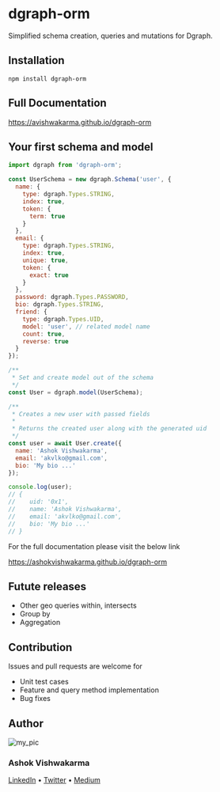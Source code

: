 # dgraph-orm
Simplified schema creation, queries and mutations for Dgraph.

## Installation

```
npm install dgraph-orm
```

## Full Documentation

https://avishwakarma.github.io/dgraph-orm

## Your first schema and model

```javascript
import dgraph from 'dgraph-orm';

const UserSchema = new dgraph.Schema('user', {
  name: {
    type: dgraph.Types.STRING,
    index: true,
    token: {
      term: true
    }
  },
  email: {
    type: dgraph.Types.STRING,
    index: true,
    unique: true,
    token: {
      exact: true
    }
  },
  password: dgraph.Types.PASSWORD,
  bio: dgraph.Types.STRING,
  friend: {
    type: dgraph.Types.UID,
    model: 'user', // related model name
    count: true,
    reverse: true
  }
});

/**
 * Set and create model out of the schema
 */
const User = dgraph.model(UserSchema);

/**
 * Creates a new user with passed fields
 * 
 * Returns the created user along with the generated uid
 */
const user = await User.create({
  name: 'Ashok Vishwakarma',
  email: 'akvlko@gmail.com',
  bio: 'My bio ...'
});

console.log(user);
// {
//    uid: '0x1',
//    name: 'Ashok Vishwakarma',
//    email: 'akvlko@gmail.com',
//    bio: 'My bio ...'
// }
```

For the full documentation please visit the below link

https://ashokvishwakarma.github.io/dgraph-orm


## Futute releases

* Other geo queries within, intersects
* Group by
* Aggregation


## Contribution

Issues and pull requests are welcome for

* Unit test cases
* Feature and query method implementation
* Bug fixes

## Author
![my_pic](https://avatars1.githubusercontent.com/u/389185?s=100&v=1)

[](https://avatars1.githubusercontent.com/u/389185?s=460&v=4)
### Ashok Vishwakarma

[LinkedIn](https://www.linkedin.com/in/ashokvishwakarmaa/) &bull; [Twitter](https://twitter.com/_avishwakarma) &bull; [Medium](https://medium.com/@avishwakarma)
